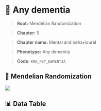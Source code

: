 # 🧪 Any dementia

> **Root:** Mendelian Randomization

> **Chapter:** 5  

> **Chapter name:** Mental and behavioural

> **Phenotype:** Any dementia  

> **Code:** `KRA_PSY_DEMENTIA`

## 🧬 Mendelian Randomization  

<img src="/MR/Figures/Forward/KRA_PSY_DEMENTIA.png"/>

## 📊 Data Table

<CsvTableMRF src="/public/MR/Data/Forward/KRA_PSY_DEMENTIA.csv"/>
